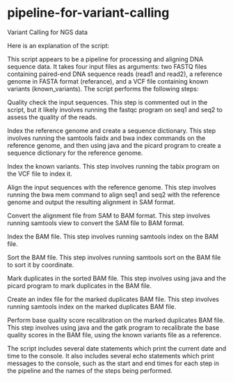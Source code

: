 # pipeline-for-variant-calling
Variant Calling for NGS data 

Here is an explanation of the script:

This script appears to be a pipeline for processing and aligning DNA sequence data. It takes four input files as arguments: two FASTQ files containing paired-end DNA sequence reads (read1 and read2), a reference genome in FASTA format (referance), and a VCF file containing known variants (known_variants). The script performs the following steps:

Quality check the input sequences. This step is commented out in the script, but it likely involves running the fastqc program on seq1 and seq2 to assess the quality of the reads.

Index the reference genome and create a sequence dictionary. This step involves running the samtools faidx and bwa index commands on the reference genome, and then using java and the picard program to create a sequence dictionary for the reference genome.

Index the known variants. This step involves running the tabix program on the VCF file to index it.

Align the input sequences with the reference genome. This step involves running the bwa mem command to align seq1 and seq2 with the reference genome and output the resulting alignment in SAM format.

Convert the alignment file from SAM to BAM format. This step involves running samtools view to convert the SAM file to BAM format.

Index the BAM file. This step involves running samtools index on the BAM file.

Sort the BAM file. This step involves running samtools sort on the BAM file to sort it by coordinate.

Mark duplicates in the sorted BAM file. This step involves using java and the picard program to mark duplicates in the BAM file.

Create an index file for the marked duplicates BAM file. This step involves running samtools index on the marked duplicates BAM file.

Perform base quality score recalibration on the marked duplicates BAM file. This step involves using java and the gatk program to recalibrate the base quality scores in the BAM file, using the known variants file as a reference.

The script includes several date statements which print the current date and time to the console. It also includes several echo statements which print messages to the console, such as the start and end times for each step in the pipeline and the names of the steps being performed.
